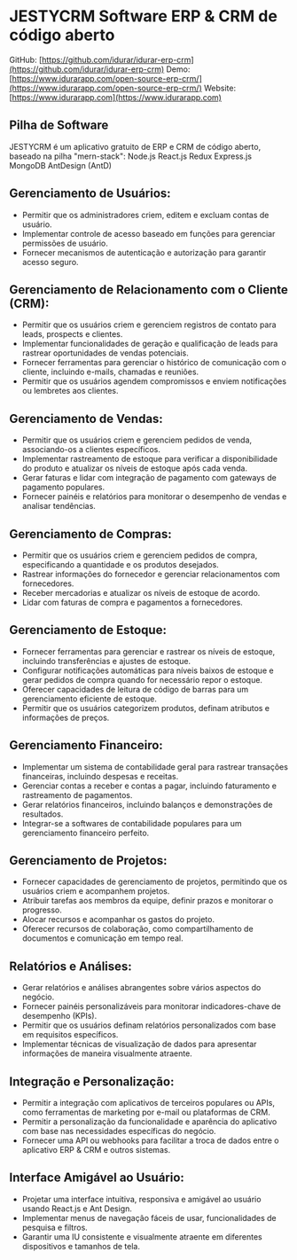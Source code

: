 #  JESTYCRM Software ERP & CRM de código aberto

GitHub: [https://github.com/idurar/idurar-erp-crm](https://github.com/idurar/idurar-erp-crm)
Demo: [https://www.idurarapp.com/open-source-erp-crm/](https://www.idurarapp.com/open-source-erp-crm/)
Website: [https://www.idurarapp.com](https://www.idurarapp.com)

## Pilha de Software

 JESTYCRM é um aplicativo gratuito de ERP e CRM de código aberto, baseado na pilha "mern-stack": Node.js React.js Redux Express.js MongoDB AntDesign (AntD)

## Gerenciamento de Usuários:

- Permitir que os administradores criem, editem e excluam contas de usuário.
- Implementar controle de acesso baseado em funções para gerenciar permissões de usuário.
- Fornecer mecanismos de autenticação e autorização para garantir acesso seguro.

## Gerenciamento de Relacionamento com o Cliente (CRM):

- Permitir que os usuários criem e gerenciem registros de contato para leads, prospects e clientes.
- Implementar funcionalidades de geração e qualificação de leads para rastrear oportunidades de vendas potenciais.
- Fornecer ferramentas para gerenciar o histórico de comunicação com o cliente, incluindo e-mails, chamadas e reuniões.
- Permitir que os usuários agendem compromissos e enviem notificações ou lembretes aos clientes.

## Gerenciamento de Vendas:

- Permitir que os usuários criem e gerenciem pedidos de venda, associando-os a clientes específicos.
- Implementar rastreamento de estoque para verificar a disponibilidade do produto e atualizar os níveis de estoque após cada venda.
- Gerar faturas e lidar com integração de pagamento com gateways de pagamento populares.
- Fornecer painéis e relatórios para monitorar o desempenho de vendas e analisar tendências.

## Gerenciamento de Compras:

- Permitir que os usuários criem e gerenciem pedidos de compra, especificando a quantidade e os produtos desejados.
- Rastrear informações do fornecedor e gerenciar relacionamentos com fornecedores.
- Receber mercadorias e atualizar os níveis de estoque de acordo.
- Lidar com faturas de compra e pagamentos a fornecedores.

## Gerenciamento de Estoque:

- Fornecer ferramentas para gerenciar e rastrear os níveis de estoque, incluindo transferências e ajustes de estoque.
- Configurar notificações automáticas para níveis baixos de estoque e gerar pedidos de compra quando for necessário repor o estoque.
- Oferecer capacidades de leitura de código de barras para um gerenciamento eficiente de estoque.
- Permitir que os usuários categorizem produtos, definam atributos e informações de preços.

## Gerenciamento Financeiro:

- Implementar um sistema de contabilidade geral para rastrear transações financeiras, incluindo despesas e receitas.
- Gerenciar contas a receber e contas a pagar, incluindo faturamento e rastreamento de pagamentos.
- Gerar relatórios financeiros, incluindo balanços e demonstrações de resultados.
- Integrar-se a softwares de contabilidade populares para um gerenciamento financeiro perfeito.

## Gerenciamento de Projetos:

- Fornecer capacidades de gerenciamento de projetos, permitindo que os usuários criem e acompanhem projetos.
- Atribuir tarefas aos membros da equipe, definir prazos e monitorar o progresso.
- Alocar recursos e acompanhar os gastos do projeto.
- Oferecer recursos de colaboração, como compartilhamento de documentos e comunicação em tempo real.

## Relatórios e Análises:

- Gerar relatórios e análises abrangentes sobre vários aspectos do negócio.
- Fornecer painéis personalizáveis para monitorar indicadores-chave de desempenho (KPIs).
- Permitir que os usuários definam relatórios personalizados com base em requisitos específicos.
- Implementar técnicas de visualização de dados para apresentar informações de maneira visualmente atraente.

## Integração e Personalização:

- Permitir a integração com aplicativos de terceiros populares ou APIs, como ferramentas de marketing por e-mail ou plataformas de CRM.
- Permitir a personalização da funcionalidade e aparência do aplicativo com base nas necessidades específicas do negócio.
- Fornecer uma API ou webhooks para facilitar a troca de dados entre o aplicativo ERP & CRM e outros sistemas.

## Interface Amigável ao Usuário:

- Projetar uma interface intuitiva, responsiva e amigável ao usuário usando React.js e Ant Design.
- Implementar menus de navegação fáceis de usar, funcionalidades de pesquisa e filtros.
- Garantir uma IU consistente e visualmente atraente em diferentes dispositivos e tamanhos de tela.